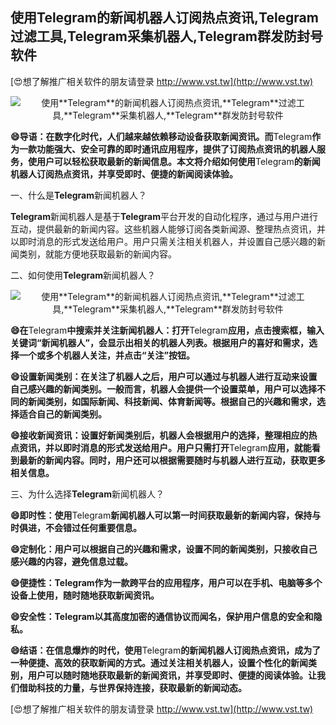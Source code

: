 ## **使用**Telegram**的新闻机器人订阅热点资讯,**Telegram**过滤工具,**Telegram**采集机器人,**Telegram**群发防封号软件**

[😍想了解推广相关软件的朋友请登录 http://www.vst.tw](http://www.vst.tw)

 <center><img src="https://vst.tw/MP4/tuiguang/png/8.png" alt="使用**Telegram**的新闻机器人订阅热点资讯,**Telegram**过滤工具,**Telegram**采集机器人,**Telegram**群发防封号软件"></center>

**😄导语：在数字化时代，人们越来越依赖移动设备获取新闻资讯。而**Telegram**作为一款功能强大、安全可靠的即时通讯应用程序，提供了订阅热点资讯的机器人服务，使用户可以轻松获取最新的新闻信息。本文将介绍如何使用**Telegram**的新闻机器人订阅热点资讯，并享受即时、便捷的新闻阅读体验。**

一、什么是**Telegram**新闻机器人？

**Telegram**新闻机器人是基于**Telegram**平台开发的自动化程序，通过与用户进行互动，提供最新的新闻内容。这些机器人能够订阅各类新闻源、整理热点资讯，并以即时消息的形式发送给用户。用户只需关注相关机器人，并设置自己感兴趣的新闻类别，就能方便地获取最新的新闻内容。

二、如何使用**Telegram**新闻机器人？

 <center><img src="https://vst.tw/MP4/tuiguang/png/5.png" alt="使用**Telegram**的新闻机器人订阅热点资讯,**Telegram**过滤工具,**Telegram**采集机器人,**Telegram**群发防封号软件"></center>

**😄在**Telegram**中搜索并关注新闻机器人：打开**Telegram**应用，点击搜索框，输入关键词“新闻机器人”，会显示出相关的机器人列表。根据用户的喜好和需求，选择一个或多个机器人关注，并点击“关注”按钮。**

**😄设置新闻类别：在关注了机器人之后，用户可以通过与机器人进行互动来设置自己感兴趣的新闻类别。一般而言，机器人会提供一个设置菜单，用户可以选择不同的新闻类别，如国际新闻、科技新闻、体育新闻等。根据自己的兴趣和需求，选择适合自己的新闻类别。**

**😄接收新闻资讯：设置好新闻类别后，机器人会根据用户的选择，整理相应的热点资讯，并以即时消息的形式发送给用户。用户只需打开**Telegram**应用，就能看到最新的新闻内容。同时，用户还可以根据需要随时与机器人进行互动，获取更多相关信息。**

三、为什么选择**Telegram**新闻机器人？

**😄即时性：使用**Telegram**新闻机器人可以第一时间获取最新的新闻内容，保持与时俱进，不会错过任何重要信息。**

**😄定制化：用户可以根据自己的兴趣和需求，设置不同的新闻类别，只接收自己感兴趣的内容，避免信息过载。**

**😄便捷性：**Telegram**作为一款跨平台的应用程序，用户可以在手机、电脑等多个设备上使用，随时随地获取新闻资讯。**

**😄安全性：**Telegram**以其高度加密的通信协议而闻名，保护用户信息的安全和隐私。**

**😄结语：在信息爆炸的时代，使用**Telegram**的新闻机器人订阅热点资讯，成为了一种便捷、高效的获取新闻的方式。通过关注相关机器人，设置个性化的新闻类别，用户可以随时随地获取最新的新闻资讯，并享受即时、便捷的阅读体验。让我们借助科技的力量，与世界保持连接，获取最新的新闻动态。**

[😍想了解推广相关软件的朋友请登录 http://www.vst.tw](http://www.vst.tw)



